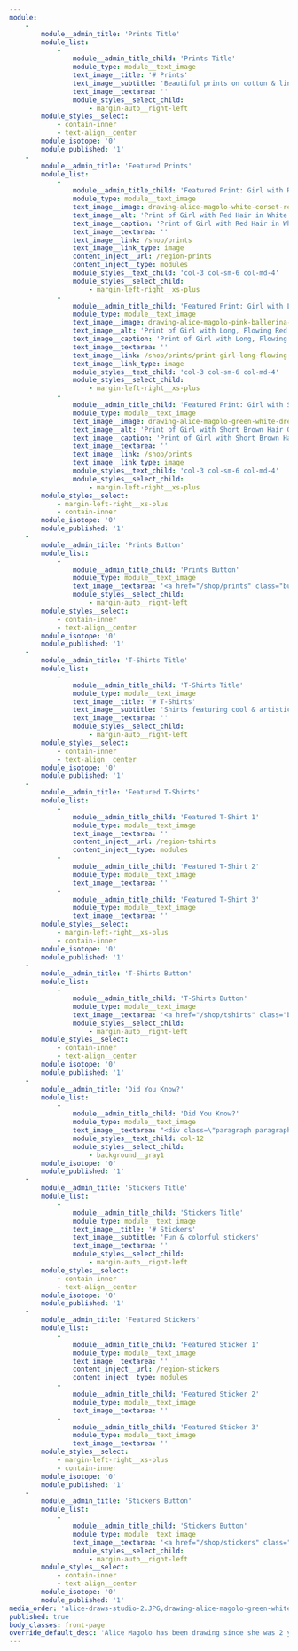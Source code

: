 ```yaml
---
module:
    -
        module__admin_title: 'Prints Title'
        module_list:
            -
                module__admin_title_child: 'Prints Title'
                module_type: module__text_image
                text_image__title: '# Prints'
                text_image__subtitle: 'Beautiful prints on cotton & linen paper'
                text_image__textarea: ''
                module_styles__select_child:
                    - margin-auto__right-left
        module_styles__select:
            - contain-inner
            - text-align__center
        module_isotope: '0'
        module_published: '1'
    -
        module__admin_title: 'Featured Prints'
        module_list:
            -
                module__admin_title_child: 'Featured Print: Girl with Red Hair in White Blouse, Corset and Red Skirt'
                module_type: module__text_image
                text_image__image: drawing-alice-magolo-white-corset-red-skirt-min.jpg
                text_image__alt: 'Print of Girl with Red Hair in White Blouse, Corset and Red Skirt'
                text_image__caption: 'Print of Girl with Red Hair in White Blouse, Corset and Red Skirt'
                text_image__textarea: ''
                text_image__link: /shop/prints
                text_image__link_type: image
                content_inject__url: /region-prints
                content_inject__type: modules
                module_styles__text_child: 'col-3 col-sm-6 col-md-4'
                module_styles__select_child:
                    - margin-left-right__xs-plus
            -
                module__admin_title_child: 'Featured Print: Girl with Long, Flowing Red Hair in Pink Ballerina Dress'
                module_type: module__text_image
                text_image__image: drawing-alice-magolo-pink-ballerina-purple-ribbons-min.jpg
                text_image__alt: 'Print of Girl with Long, Flowing Red Hair in Pink Ballerina Dress'
                text_image__caption: 'Print of Girl with Long, Flowing Red Hair in Pink Ballerina Dress'
                text_image__textarea: ''
                text_image__link: /shop/prints/print-girl-long-flowing-red-hair-pink-ballerina-dress
                text_image__link_type: image
                module_styles__text_child: 'col-3 col-sm-6 col-md-4'
                module_styles__select_child:
                    - margin-left-right__xs-plus
            -
                module__admin_title_child: 'Featured Print: Girl with Short Brown Hair Girl in White and Green Dress with Bubbles and Planets'
                module_type: module__text_image
                text_image__image: drawing-alice-magolo-green-white-dress-bubbles-planets-min.jpg
                text_image__alt: 'Print of Girl with Short Brown Hair Girl in White and Green Dress with Bubbles and Planets'
                text_image__caption: 'Print of Girl with Short Brown Hair Girl in White and Green Dress with Bubbles and Planets'
                text_image__textarea: ''
                text_image__link: /shop/prints
                text_image__link_type: image
                module_styles__text_child: 'col-3 col-sm-6 col-md-4'
                module_styles__select_child:
                    - margin-left-right__xs-plus
        module_styles__select:
            - margin-left-right__xs-plus
            - contain-inner
        module_isotope: '0'
        module_published: '1'
    -
        module__admin_title: 'Prints Button'
        module_list:
            -
                module__admin_title_child: 'Prints Button'
                module_type: module__text_image
                text_image__textarea: '<a href="/shop/prints" class="button button__md button__full-width button__center">View all prints +</a>'
                module_styles__select_child:
                    - margin-auto__right-left
        module_styles__select:
            - contain-inner
            - text-align__center
        module_isotope: '0'
        module_published: '1'
    -
        module__admin_title: 'T-Shirts Title'
        module_list:
            -
                module__admin_title_child: 'T-Shirts Title'
                module_type: module__text_image
                text_image__title: '# T-Shirts'
                text_image__subtitle: 'Shirts featuring cool & artistic designs'
                text_image__textarea: ''
                module_styles__select_child:
                    - margin-auto__right-left
        module_styles__select:
            - contain-inner
            - text-align__center
        module_isotope: '0'
        module_published: '1'
    -
        module__admin_title: 'Featured T-Shirts'
        module_list:
            -
                module__admin_title_child: 'Featured T-Shirt 1'
                module_type: module__text_image
                text_image__textarea: ''
                content_inject__url: /region-tshirts
                content_inject__type: modules
            -
                module__admin_title_child: 'Featured T-Shirt 2'
                module_type: module__text_image
                text_image__textarea: ''
            -
                module__admin_title_child: 'Featured T-Shirt 3'
                module_type: module__text_image
                text_image__textarea: ''
        module_styles__select:
            - margin-left-right__xs-plus
            - contain-inner
        module_isotope: '0'
        module_published: '1'
    -
        module__admin_title: 'T-Shirts Button'
        module_list:
            -
                module__admin_title_child: 'T-Shirts Button'
                module_type: module__text_image
                text_image__textarea: '<a href="/shop/tshirts" class="button button__md button__full-width button__center">View all t-shirts +</a>'
                module_styles__select_child:
                    - margin-auto__right-left
        module_styles__select:
            - contain-inner
            - text-align__center
        module_isotope: '0'
        module_published: '1'
    -
        module__admin_title: 'Did You Know?'
        module_list:
            -
                module__admin_title_child: 'Did You Know?'
                module_type: module__text_image
                text_image__textarea: "<div class=\"paragraph paragraph--featured-content margin-top-bottom__none\">\r\n    <a href=\"/about\" class=\"field-group-link\">\r\n\t\t<div class=\"featured-text\">\r\n            <div class=\"text-summary\"><h2>Did You Know?</h2></div>\r\n            <p>Alice is a 13-year old self-taught artist who has been drawing since she was a baby.</p>\r\n          <div style=\"margin-bottom: 1rem;\">More about Alice +</div>\r\n\t\t</div>\r\n \t\t<div class=\"featured-image\">\r\n            <img src=\"/user/pages/01.home/alice-draws-studio-2.jpg\">\r\n\t\t</div>\r\n\t</a>\r\n</div>"
                module_styles__text_child: col-12
                module_styles__select_child:
                    - background__gray1
        module_isotope: '0'
        module_published: '1'
    -
        module__admin_title: 'Stickers Title'
        module_list:
            -
                module__admin_title_child: 'Stickers Title'
                module_type: module__text_image
                text_image__title: '# Stickers'
                text_image__subtitle: 'Fun & colorful stickers'
                text_image__textarea: ''
                module_styles__select_child:
                    - margin-auto__right-left
        module_styles__select:
            - contain-inner
            - text-align__center
        module_isotope: '0'
        module_published: '1'
    -
        module__admin_title: 'Featured Stickers'
        module_list:
            -
                module__admin_title_child: 'Featured Sticker 1'
                module_type: module__text_image
                text_image__textarea: ''
                content_inject__url: /region-stickers
                content_inject__type: modules
            -
                module__admin_title_child: 'Featured Sticker 2'
                module_type: module__text_image
                text_image__textarea: ''
            -
                module__admin_title_child: 'Featured Sticker 3'
                module_type: module__text_image
                text_image__textarea: ''
        module_styles__select:
            - margin-left-right__xs-plus
            - contain-inner
        module_isotope: '0'
        module_published: '1'
    -
        module__admin_title: 'Stickers Button'
        module_list:
            -
                module__admin_title_child: 'Stickers Button'
                module_type: module__text_image
                text_image__textarea: '<a href="/shop/stickers" class="button button__md button__full-width button__center">View all stickers +</a>'
                module_styles__select_child:
                    - margin-auto__right-left
        module_styles__select:
            - contain-inner
            - text-align__center
        module_isotope: '0'
        module_published: '1'
media_order: 'alice-draws-studio-2.JPG,drawing-alice-magolo-green-white-dress-bubbles-planets-min.jpg,drawing-alice-magolo-pink-ballerina-purple-ribbons-min.jpg,drawing-alice-magolo-white-corset-red-skirt-min.jpg'
published: true
body_classes: front-page
override_default_desc: 'Alice Magolo has been drawing since she was 2 years old. View original drawings and shop prints and graphic t-shirts featuring her artwork.'
---
```


